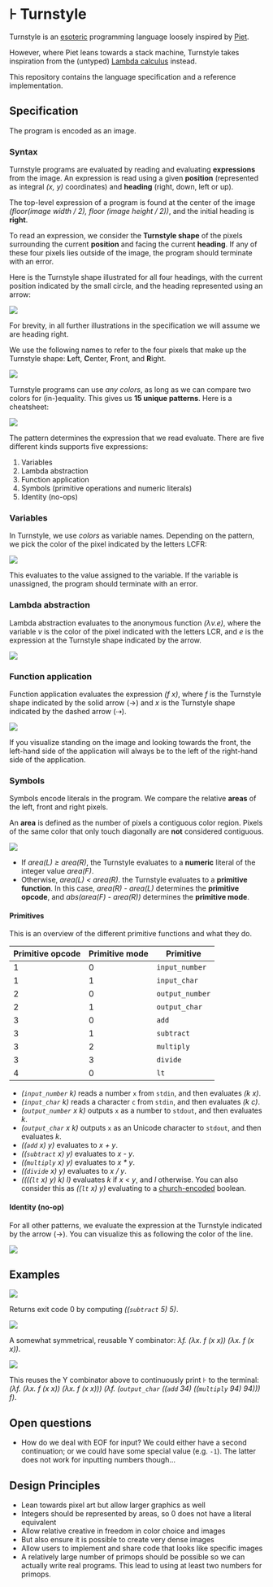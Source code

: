 # ⊦ Turnstyle

Turnstyle is an [esoteric] programming language loosely inspired by [Piet].

However, where Piet leans towards a stack machine, Turnstyle takes inspiration
from the (untyped) [Lambda calculus] instead.

This repository contains the language specification and a reference
implementation.

## Specification

The program is encoded as an image.

### Syntax

Turnstyle programs are evaluated by reading and evaluating **expressions** from
the image.  An expression is read using a given **position** (represented as
integral _(x, y)_ coordinates) and **heading** (right, down, left or up).

The top-level expression of a program is found at the center of the image
_(floor(image width / 2), floor (image height / 2))_, and the initial heading is
**right**.

To read an expression, we consider the **Turnstyle shape** of the pixels
surrounding the current **position** and facing the current **heading**.
If any of these four pixels lies outside of the image, the program should
terminate with an error.

Here is the Turnstyle shape illustrated for all four headings, with the current
position indicated by the small circle, and the heading represented using an
arrow:

![](spec/enter.svg)

For brevity, in all further illustrations in the specification we will assume we
are heading right.

We use the following names to refer to the four pixels that make up the
Turnstyle shape: **L**eft, **C**enter, **F**ront, and **R**ight.

![](spec/label.svg)

Turnstyle programs can use _any colors_, as long as we can compare two colors
for (in-)equality.  This gives us **15 unique patterns**.  Here is a cheatsheet:

![](spec/cheatsheet.svg)

The pattern determines the expression that we read evaluate.  There are five
different kinds supports five expressions:

1.  Variables
2.  Lambda abstraction
3.  Function application
4.  Symbols (primitive operations and numeric literals)
5.  Identity (no-ops)

### Variables

In Turnstyle, we use _colors_ as variable names.  Depending on the pattern,
we pick the color of the pixel indicated by the letters LCFR:

![](spec/var.svg)

This evaluates to the value assigned to the variable.  If the variable is
unassigned, the program should terminate with an error.

### Lambda abstraction

Lambda abstraction evaluates to the anonymous function _(λv.e)_, where the
variable _v_ is the color of the pixel indicated with the letters LCR, and _e_
is the expression at the Turnstyle shape indicated by the arrow.

![](spec/lam.svg)

### Function application

Function application evaluates the expression _(f x)_,
where _f_ is the Turnstyle shape indicated by the solid arrow (→)
and _x_ is the Turnstyle shape indicated by the dashed arrow (⇢).

![](spec/app.svg)

If you visualize standing on the image and looking towards the front, the
left-hand side of the application will always be to the left of the right-hand
side of the application.

### Symbols

Symbols encode literals in the program.  We compare the relative **areas** of
the left, front and right pixels.

An **area** is defined as the number of pixels a contiguous color region.
Pixels of the same color that only touch diagonally are **not** considered
contiguous.

![](spec/symbol.svg)

 -  If _area(L) ≥ area(R)_, the Turnstyle evaluates to a **numeric** literal
    of the integer value _area(F)_.
 -  Otherwise, _area(L) < area(R)_.  the Turnstyle evaluates to a
    **primitive function**.
    In this case, _area(R) - area(L)_ determines the **primitive opcode**,
    and _abs(area(F) - area(R))_ determines the **primitive mode**.

#### Primitives

This is an overview of the different primitive functions and what they do.

| Primitive opcode | Primitive mode | Primitive       |
| ---------------- | -------------- | --------------- |
| 1                | 0              | `input_number`  |
| 1                | 1              | `input_char`    |
| 2                | 0              | `output_number` |
| 2                | 1              | `output_char`   |
| 3                | 0              | `add`           |
| 3                | 1              | `subtract`      |
| 3                | 2              | `multiply`      |
| 3                | 3              | `divide`        |
| 4                | 0              | `lt`            |

 -  _(`input_number` k)_ reads a number `x` from `stdin`, and then evaluates
    _(k x)_.
 -  _(`input_char` k)_ reads a character `c` from `stdin`, and then evaluates
    _(k c)_.
 -  _(`output_number` x k)_ outputs `x` as a number to `stdout`, and then
    evaluates _k_.
 -  _(`output_char` x k)_ outputs `x` as an Unicode character to `stdout`, and
    then evaluates _k_.
 -  _((`add` x) y)_ evaluates to _x + y_.
 -  _((`subtract` x) y)_ evaluates to _x - y_.
 -  _((`multiply` x) y)_ evaluates to _x * y_.
 -  _((`divide` x) y)_ evaluates to _x / y_.
 -  _((((`lt` x) y) k) l)_ evaluates _k_ if _x < y_, and _l_ otherwise.
    You can also consider this as _((`lt` x) y)_ evaluating to a
    [church-encoded][Church encoding] boolean.

#### Identity (no-op)

For all other patterns, we evaluate the expression at the Turnstyle indicated by
the arrow (→).  You can visualize this as following the color of the line.

![](spec/id.svg)

## Examples

![](examples/minimal-large.png)

Returns exit code 0 by computing _((`subtract` 5) 5)_.

![](examples/y-large.png)

A somewhat symmetrical, reusable Y combinator:
_λf. (λx. f (x x)) (λx. f (x x))_.

![](examples/turnstyle-large.png)

This reuses the Y combinator above to continuously print ⊦ to the terminal:
_(λf. (λx. f (x x)) (λx. f (x x))) (λf. (`output_char` ((`add` 34) ((`multiply` 94) 94))) f)_.


## Open questions

 -  How do we deal with EOF for input?  We could either have a second
    continuation; or we could have some special value (e.g. `-1`).
    The latter does not work for inputting numbers though...

## Design Principles

 -  Lean towards pixel art but allow larger graphics as well
 -  Integers should be represented by areas, so 0 does not have a literal
    equivalent
 -  Allow relative creative in freedom in color choice and images
 -  But also ensure it is possible to create very dense images
 -  Allow users to implement and share code that looks like specific images
 -  A relatively large number of primops should be possible so we can
    actually write real programs.  This lead to using at least two numbers
    for primops.

[Church encoding]: https://en.wikipedia.org/wiki/Church_encoding
[esoteric]: https://en.wikipedia.org/wiki/Esoteric_programming_language
[Lambda calculus]: https://en.wikipedia.org/wiki/Lambda_calculus
[Piet]: https://www.dangermouse.net/esoteric/piet.html
